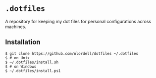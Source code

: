 # `.dotfiles`

A repository for keeping my dot files for personal configurations across
machines.

## Installation

```
$ git clone https://github.com/nlordell/dotfiles ~/.dotfiles
$ # on Unix
$ ~/.dotfiles/install.sh
$ # on Windows
$ ~/.dotfiles/install.ps1
```
